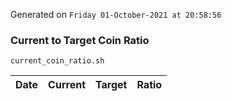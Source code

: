 Generated on `Friday 01-October-2021 at 20:58:56`

### Current to Target Coin Ratio
`current_coin_ratio.sh`

Date|Current|Target|Ratio
---|---|---|---
